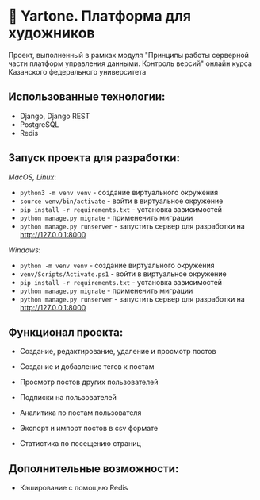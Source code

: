 # 🔮  Yartone. Платформа для художников

 Проект, выполненный в рамках модуля "Принципы работы серверной части платформ управления данными. Контроль версий" онлайн курса  Казанского федерального университета

## Использованные технологии:

* Django, Django REST
* PostgreSQL
* Redis

## Запуск проекта для разработки:

*MacOS, Linux*:
* `python3 -m venv venv` - создание виртуального окружения
* `source venv/bin/activate` - войти в виртуальное окружение
* `pip install -r requirements.txt` - установка зависимостей
* `python manage.py migrate` - примененить миграции
* `python manage.py runserver` - запустить сервер для разработки на http://127.0.0.1:8000

*Windows*:
* `python -m venv venv` - создание виртуального окружения
* `venv/Scripts/Activate.ps1` - войти в виртуальное окружение
* `pip install -r requirements.txt` - установка зависимостей
* `python manage.py migrate` - примененить миграции
* `python manage.py runserver` - запустить сервер для разработки на http://127.0.0.1:8000

## Функционал проекта:

* Создание, редактирование, удаление и просмотр постов
* Создание и добавление тегов к постам
* Просмотр постов других пользователей
* Подписки на пользователей

* Аналитика по постам пользователя
* Экспорт и импорт постов в csv формате
* Статистика по посещению страниц

## Дополнительные возможности:

* Кэширование с помощью Redis

